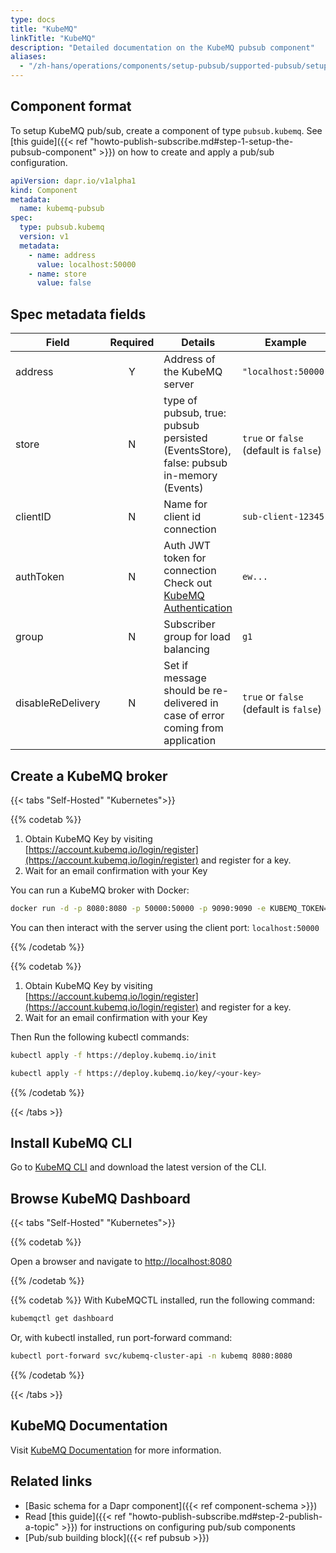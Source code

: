 ```yaml
---
type: docs
title: "KubeMQ"
linkTitle: "KubeMQ"
description: "Detailed documentation on the KubeMQ pubsub component"
aliases:
  - "/zh-hans/operations/components/setup-pubsub/supported-pubsub/setup-kubemq/"
---
```


## Component format

To setup KubeMQ pub/sub, create a component of type `pubsub.kubemq`. See [this guide]({{< ref "howto-publish-subscribe.md#step-1-setup-the-pubsub-component" >}}) on how to create and apply a pub/sub configuration.

```yaml
apiVersion: dapr.io/v1alpha1
kind: Component
metadata:
  name: kubemq-pubsub
spec:
  type: pubsub.kubemq
  version: v1
  metadata:
    - name: address
      value: localhost:50000
    - name: store
      value: false
```

## Spec metadata fields

| Field             | Required | Details                                                                                                                     | Example                                |
|-------------------|:--------:|-----------------------------------------------------------------------------------------------------------------------------|----------------------------------------|
| address           |    Y     | Address of the KubeMQ server                                                                                                | `"localhost:50000"`                    |
| store             |    N     | type of pubsub, true: pubsub persisted (EventsStore), false: pubsub in-memory (Events)                                      | `true` or `false` (default is `false`) |
| clientID          |    N     | Name for client id connection                                                                                               | `sub-client-12345`                     |
| authToken         |    N     | Auth JWT token for connection Check out [KubeMQ Authentication](https://docs.kubemq.io/learn/access-control/authentication) | `ew...`                                |
| group             |    N     | Subscriber group for load balancing                                                                                         | `g1`                                   |
| disableReDelivery |    N     | Set if message should be re-delivered in case of error coming from application                                              | `true` or `false` (default is `false`) |

## Create a KubeMQ broker

{{< tabs "Self-Hosted" "Kubernetes">}}

{{% codetab %}}
1. Obtain KubeMQ Key by visiting [https://account.kubemq.io/login/register](https://account.kubemq.io/login/register) and register for a key.
2. Wait for an email confirmation with your Key

You can run a KubeMQ broker with Docker:

```bash
docker run -d -p 8080:8080 -p 50000:50000 -p 9090:9090 -e KUBEMQ_TOKEN=<your-key> kubemq/kubemq
```
You can then interact with the server using the client port: `localhost:50000`

{{% /codetab %}}

{{% codetab %}}
1. Obtain KubeMQ Key by visiting [https://account.kubemq.io/login/register](https://account.kubemq.io/login/register) and register for a key.
2. Wait for an email confirmation with your Key

Then Run the following kubectl commands:

```bash
kubectl apply -f https://deploy.kubemq.io/init
```

```bash
kubectl apply -f https://deploy.kubemq.io/key/<your-key>
```
{{% /codetab %}}

{{< /tabs >}}

## Install KubeMQ CLI
Go to [KubeMQ CLI](https://github.com/kubemq-io/kubemqctl/releases) and download the latest version of the CLI.

## Browse KubeMQ Dashboard

{{< tabs "Self-Hosted" "Kubernetes">}}

{{% codetab %}}
<!-- IGNORE_LINKS -->
Open a browser and navigate to [http://localhost:8080](http://localhost:8080)
<!-- END_IGNORE -->
{{% /codetab %}}

{{% codetab %}}
With KubeMQCTL installed, run the following command:

```bash
kubemqctl get dashboard
```
Or, with kubectl installed, run port-forward command:

```bash
kubectl port-forward svc/kubemq-cluster-api -n kubemq 8080:8080
```
{{% /codetab %}}

{{< /tabs >}}


## KubeMQ Documentation
Visit [KubeMQ Documentation](https://docs.kubemq.io/) for more information.


## Related links

- [Basic schema for a Dapr component]({{< ref component-schema >}})
- Read [this guide]({{< ref "howto-publish-subscribe.md#step-2-publish-a-topic" >}}) for instructions on configuring pub/sub components
- [Pub/sub building block]({{< ref pubsub >}})
